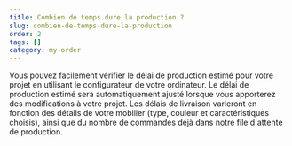 ```yaml
---
title: Combien de temps dure la production ?
slug: combien-de-temps-dure-la-production
order: 2
tags: []
category: my-order
---
```


Vous pouvez facilement vérifier le délai de production estimé pour votre projet en utilisant le configurateur de votre ordinateur. Le délai de production estimé sera automatiquement ajusté lorsque vous apporterez des modifications à votre projet. Les délais de livraison varieront en fonction des détails de votre mobilier (type, couleur et caractéristiques choisis), ainsi que du nombre de commandes déjà dans notre file d'attente de production.
